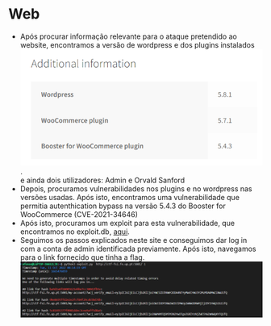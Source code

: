 # Web
* Após procurar informação relevante para o ataque pretendido ao website, encontramos a versão de wordpress e dos plugins instalados
![](/images/CTF-Week4-plugins-and-versions.png).
<br> e ainda dois utilizadores: Admin e Orvald Sanford
* Depois, procuramos vulnerabilidades nos plugins e no wordpress nas versões usadas. Após isto, encontramos uma vulnerabilidade que permitia autenthication bypass na versão 5.4.3 do Booster for WooCommerce (CVE-2021-34646)
* Após isto, procuramos um exploit para esta vulnerabilidade, que encontramos no exploit.db, [aqui](https://www.exploit-db.com/exploits/50299).
* Seguimos os passos explicados neste site e conseguimos dar log in com a conta de admin identificada previamente. Após isto, navegamos para o link fornecido que tinha a flag.
![](/images/admin-bypass-exploit.png)
